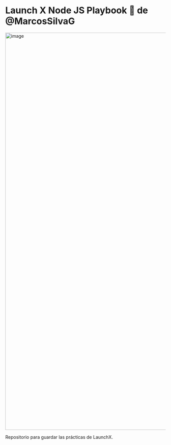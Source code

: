 # Launch X Node JS Playbook 🚀 de @MarcosSilvaG

<img width="1247" alt="image" src="https://user-images.githubusercontent.com/17634377/159151704-8949639b-ae5f-405a-a8b8-8d97f3f150cd.png">

Repositorio para guardar las prácticas de LaunchX.
